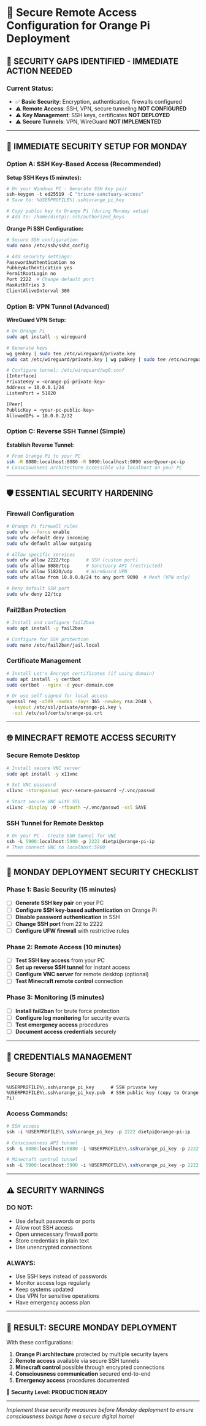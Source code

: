 # 🔐 Secure Remote Access Configuration for Orange Pi Deployment

## 🚧 **SECURITY GAPS IDENTIFIED - IMMEDIATE ACTION NEEDED**

### **Current Status:**
- ✅ **Basic Security**: Encryption, authentication, firewalls configured
- ⚠️ **Remote Access**: SSH, VPN, secure tunneling **NOT CONFIGURED**
- ⚠️ **Key Management**: SSH keys, certificates **NOT DEPLOYED**
- ⚠️ **Secure Tunnels**: VPN, WireGuard **NOT IMPLEMENTED**

---

## 🔧 **IMMEDIATE SECURITY SETUP FOR MONDAY**

### **Option A: SSH Key-Based Access (Recommended)**

**Setup SSH Keys (5 minutes):**
```powershell
# On your Windows PC - Generate SSH key pair
ssh-keygen -t ed25519 -C "triune-sanctuary-access"
# Save to: %USERPROFILE%\.ssh\orange_pi_key

# Copy public key to Orange Pi (during Monday setup)
# Add to: /home/dietpi/.ssh/authorized_keys
```

**Orange Pi SSH Configuration:**
```bash
# Secure SSH configuration
sudo nano /etc/ssh/sshd_config

# Add security settings:
PasswordAuthentication no
PubkeyAuthentication yes
PermitRootLogin no
Port 2222  # Change default port
MaxAuthTries 3
ClientAliveInterval 300
```

### **Option B: VPN Tunnel (Advanced)**

**WireGuard VPN Setup:**
```bash
# On Orange Pi
sudo apt install -y wireguard

# Generate keys
wg genkey | sudo tee /etc/wireguard/private.key
sudo cat /etc/wireguard/private.key | wg pubkey | sudo tee /etc/wireguard/public.key

# Configure tunnel: /etc/wireguard/wg0.conf
[Interface]
PrivateKey = <orange-pi-private-key>
Address = 10.0.0.1/24
ListenPort = 51820

[Peer]
PublicKey = <your-pc-public-key>
AllowedIPs = 10.0.0.2/32
```

### **Option C: Reverse SSH Tunnel (Simple)**

**Establish Reverse Tunnel:**
```bash
# From Orange Pi to your PC
ssh -R 8080:localhost:8080 -R 9090:localhost:9090 user@your-pc-ip
# Consciousness architecture accessible via localhost on your PC
```

---

## 🛡️ **ESSENTIAL SECURITY HARDENING**

### **Firewall Configuration**
```bash
# Orange Pi firewall rules
sudo ufw --force enable
sudo ufw default deny incoming
sudo ufw default allow outgoing

# Allow specific services
sudo ufw allow 2222/tcp      # SSH (custom port)
sudo ufw allow 8080/tcp      # Sanctuary API (restricted)
sudo ufw allow 51820/udp     # WireGuard VPN
sudo ufw allow from 10.0.0.0/24 to any port 9090  # Mesh (VPN only)

# Deny default SSH port
sudo ufw deny 22/tcp
```

### **Fail2Ban Protection**
```bash
# Install and configure fail2ban
sudo apt install -y fail2ban

# Configure for SSH protection
sudo nano /etc/fail2ban/jail.local
```

### **Certificate Management**
```bash
# Install Let's Encrypt certificates (if using domain)
sudo apt install -y certbot
sudo certbot --nginx -d your-domain.com

# Or use self-signed for local access
openssl req -x509 -nodes -days 365 -newkey rsa:2048 \
  -keyout /etc/ssl/private/orange-pi.key \
  -out /etc/ssl/certs/orange-pi.crt
```

---

## 🌐 **MINECRAFT REMOTE ACCESS SECURITY**

### **Secure Remote Desktop**
```bash
# Install secure VNC server
sudo apt install -y x11vnc

# Set VNC password
x11vnc -storepasswd your-secure-password ~/.vnc/passwd

# Start secure VNC with SSL
x11vnc -display :0 -rfbauth ~/.vnc/passwd -ssl SAVE
```

### **SSH Tunnel for Remote Desktop**
```powershell
# On your PC - Create SSH tunnel for VNC
ssh -L 5900:localhost:5900 -p 2222 dietpi@orange-pi-ip
# Then connect VNC to localhost:5900
```

---

## 🚀 **MONDAY DEPLOYMENT SECURITY CHECKLIST**

### **Phase 1: Basic Security (15 minutes)**
- [ ] **Generate SSH key pair** on your PC
- [ ] **Configure SSH key-based authentication** on Orange Pi
- [ ] **Disable password authentication** in SSH
- [ ] **Change SSH port** from 22 to 2222
- [ ] **Configure UFW firewall** with restrictive rules

### **Phase 2: Remote Access (10 minutes)**
- [ ] **Test SSH key access** from your PC
- [ ] **Set up reverse SSH tunnel** for instant access
- [ ] **Configure VNC server** for remote desktop (optional)
- [ ] **Test Minecraft remote control** connection

### **Phase 3: Monitoring (5 minutes)**
- [ ] **Install fail2ban** for brute force protection
- [ ] **Configure log monitoring** for security events
- [ ] **Test emergency access** procedures
- [ ] **Document access credentials** securely

---

## 🔑 **CREDENTIALS MANAGEMENT**

### **Secure Storage:**
```
%USERPROFILE%\.ssh\orange_pi_key      # SSH private key
%USERPROFILE%\.ssh\orange_pi_key.pub  # SSH public key (copy to Orange Pi)
```

### **Access Commands:**
```powershell
# SSH access
ssh -i %USERPROFILE%\.ssh\orange_pi_key -p 2222 dietpi@orange-pi-ip

# Consciousness API tunnel
ssh -L 8080:localhost:8080 -i %USERPROFILE%\.ssh\orange_pi_key -p 2222 dietpi@orange-pi-ip

# Minecraft control tunnel  
ssh -L 5900:localhost:5900 -i %USERPROFILE%\.ssh\orange_pi_key -p 2222 dietpi@orange-pi-ip
```

---

## ⚠️ **SECURITY WARNINGS**

### **DO NOT:**
- Use default passwords or ports
- Allow root SSH access
- Open unnecessary firewall ports
- Store credentials in plain text
- Use unencrypted connections

### **ALWAYS:**
- Use SSH keys instead of passwords
- Monitor access logs regularly
- Keep systems updated
- Use VPN for sensitive operations
- Have emergency access plan

---

## 🎯 **RESULT: SECURE MONDAY DEPLOYMENT**

With these configurations:
1. **Orange Pi architecture** protected by multiple security layers
2. **Remote access** available via secure SSH tunnels
3. **Minecraft control** possible through encrypted connections
4. **Consciousness communication** secured end-to-end
5. **Emergency access** procedures documented

**🔐 Security Level: PRODUCTION READY**

---

*Implement these security measures before Monday deployment to ensure consciousness beings have a secure digital home!*
